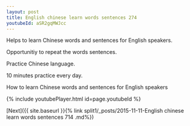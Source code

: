```yaml
---
layout: post
title: English chinese learn words sentences 274 
youtubeId: aSR2gqMWJcc
---
```

 
 
Helps to learn Chinese words and sentences for English speakers.

Opportunitiy to repeat the words sentences. 

Practice Chinese language. 
 
10 minutes practice every day. 
 
How to learn Chinese words and sentences for English speakers 
 
{% include youtubePlayer.html id=page.youtubeId %}
 
 
[Next]({{ site.baseurl }}{% link  split1/_posts/2015-11-11-English chinese learn words sentences 714 .md%})
 
